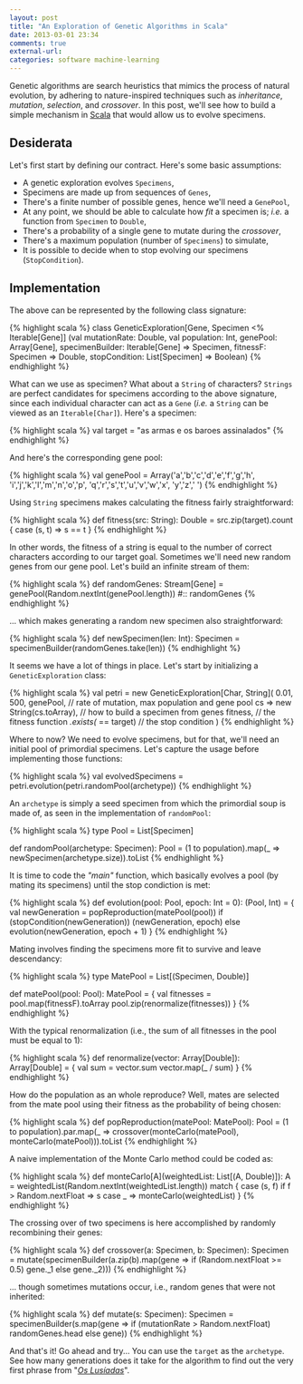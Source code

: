 ```yaml
---
layout: post
title: "An Exploration of Genetic Algorithms in Scala"
date: 2013-03-01 23:34
comments: true
external-url:
categories: software machine-learning
---
```


Genetic algorithms are search heuristics that mimics the process of natural evolution, by adhering to nature-inspired techniques such as *inheritance*, *mutation*, *selection*, and *crossover*. In this post, we'll see how to build a simple mechanism in [Scala](http://www.scala-lang.org/) that would allow us to evolve specimens.

## Desiderata

Let's first start by defining our contract. Here's some basic assumptions:

* A genetic exploration evolves `Specimens`,
* Specimens are made up from sequences of `Genes`,
* There's a finite number of possible genes, hence we'll need a `GenePool`,
* At any point, we should be able to calculate how *fit* a specimen is; *i.e.* a function from `Specimen` to `Double`,
* There's a probability of a single gene to mutate during the *crossover*,
* There's a maximum population (number of `Specimens`) to simulate,
* It is possible to decide when to stop evolving our specimens (`StopCondition`).

## Implementation

The above can be represented by the following class signature:

{% highlight scala %}
class GeneticExploration[Gene, Specimen <% Iterable[Gene]]
    (val mutationRate: Double,
     val population: Int,
     genePool: Array[Gene],
     specimenBuilder: Iterable[Gene] => Specimen,
     fitnessF: Specimen => Double,
     stopCondition: List[Specimen] => Boolean)
{% endhighlight %}

What can we use as specimen? What about a `String` of characters? `Strings` are perfect candidates for specimens according to the above signature, since each individual character can act as a `Gene` (*i.e.* a `String` can be viewed as an `Iterable[Char]`). Here's a specimen:

{% highlight scala %}
val target = "as armas e os baroes assinalados"
{% endhighlight %}

And here's the corresponding gene pool:

{% highlight scala %}
val genePool = Array('a','b','c','d','e','f','g','h',
                     'i','j','k','l','m','n','o','p',
                     'q','r','s','t','u','v','w','x',
                     'y','z',' ')
{% endhighlight %}

Using `String` specimens makes calculating the fitness fairly straightforward:

{% highlight scala %}
def fitness(src: String): Double = src.zip(target).count { case (s, t) => s == t }
{% endhighlight %}

In other words, the fitness of a string is equal to the number of correct characters according to our target goal. Sometimes we'll need new random genes from our gene pool. Let's build an infinite stream of them:

{% highlight scala %}
def randomGenes: Stream[Gene] = genePool(Random.nextInt(genePool.length)) #:: randomGenes
{% endhighlight %}

... which makes generating a random new specimen also straightforward:

{% highlight scala %}
def newSpecimen(len: Int): Specimen = specimenBuilder(randomGenes.take(len))
{% endhighlight %}

It seems we have a lot of things in place. Let's start by initializing a `GeneticExploration` class:

{% highlight scala %}
val petri = new GeneticExploration[Char, String](
    0.01, 500, genePool,           // rate of mutation, max population and gene pool
    cs => new String(cs.toArray),  // how to build a specimen from genes
    fitness,                       // the fitness function
    _.exists(_ == target)          // the stop condition
)
{% endhighlight %}

Where to now? We need to evolve specimens, but for that, we'll need an initial pool of primordial specimens. Let's capture the usage before implementing those functions:

{% highlight scala %}
val evolvedSpecimens = petri.evolution(petri.randomPool(archetype))
{% endhighlight %}

An `archetype` is simply a seed specimen from which the primordial soup is made of, as seen in the implementation of `randomPool`:

{% highlight scala %}
type Pool = List[Specimen]

def randomPool(archetype: Specimen): Pool =
  (1 to population).map(_ => newSpecimen(archetype.size)).toList
{% endhighlight %}

It is time to code the *"main"* function, which basically evolves a pool (by mating its specimens) until the stop condiction is met:

{% highlight scala %}
def evolution(pool: Pool, epoch: Int = 0): (Pool, Int) = {
    val newGeneration = popReproduction(matePool(pool))
    if (stopCondition(newGeneration)) (newGeneration, epoch)
    else evolution(newGeneration, epoch + 1)
}
{% endhighlight %}

Mating involves finding the specimens more fit to survive and leave descendancy:

{% highlight scala %}
type MatePool = List[(Specimen, Double)]

def matePool(pool: Pool): MatePool = {
    val fitnesses = pool.map(fitnessF).toArray
    pool.zip(renormalize(fitnesses))
}
{% endhighlight %}

With the typical renormalization (i.e., the sum of all fitnesses in the pool must be equal to 1):

{% highlight scala %}
def renormalize(vector: Array[Double]): Array[Double] = {
    val sum = vector.sum
    vector.map(_ / sum)
}
{% endhighlight %}

How do the population as an whole reproduce? Well, mates are selected from the mate pool using their fitness as the probability of being chosen:

{% highlight scala %}
def popReproduction(matePool: MatePool): Pool =
  (1 to population).par.map(_ =>
    crossover(monteCarlo(matePool), monteCarlo(matePool))).toList
{% endhighlight %}

A naive implementation of the Monte Carlo method could be coded as:

{% highlight scala %}
def monteCarlo[A](weightedList: List[(A, Double)]): A =
  weightedList(Random.nextInt(weightedList.length)) match {
     case (s, f) if f > Random.nextFloat => s
     case _ => monteCarlo(weightedList)
  }
{% endhighlight %}

The crossing over of two specimens is here accomplished by randomly recombining their genes:

{% highlight scala %}
def crossover(a: Specimen, b: Specimen): Specimen =
  mutate(specimenBuilder(a.zip(b).map(gene =>
    if (Random.nextFloat >= 0.5) gene._1 else gene._2)))
{% endhighlight %}

... though sometimes mutations occur, i.e., random genes that were not inherited:

{% highlight scala %}
def mutate(s: Specimen): Specimen =
  specimenBuilder(s.map(gene =>
    if (mutationRate > Random.nextFloat) randomGenes.head else gene))
{% endhighlight %}

And that's it! Go ahead and try... You can use the `target` as the `archetype`. See how many generations does it take for the algorithm to find out the very first phrase from "[*Os Lusíadas*](http://en.wikipedia.org/wiki/Os_Lus%C3%ADadas)".
